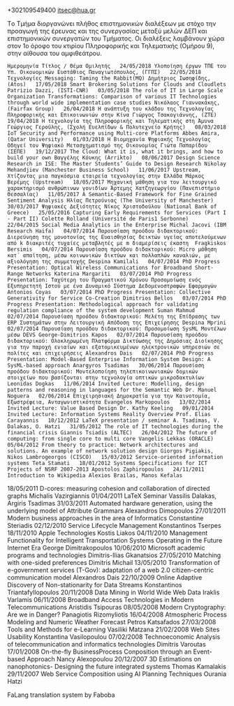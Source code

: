  
 
    
   
   
 
 
 
 
 
 
 
 
 




 

 
 
  
       
           
 
 

 +302109549400
 itsec@hua.gr         
 
 
 

     
 
 
  
 
  
  
  
 
Tο Τμήμα διοργανώνει πλήθος επιστημονικών διαλέξεων με στόχο την προαγωγή της έρευνας και της συνεργασίας μεταξύ μελών ΔΕΠ και επιστημονικών συνεργατών του Τμήματος. Οι διαλέξεις λαμβάνουν χώρα στον 1ο όροφο του κτιρίου Πληροφορικής και Τηλεματικής (Ομήρου 9), στην αίθουσα του αμφιθεάτρου.

    Ημερομηνία Τίτλος / Θέμα Ομιλητής   24/05/2018 Υλοποίηση έργων ΤΠΕ του Υπ. Οικονομικών Ευστάθιος Παναγιωτόπουλος, (ΓΓΠΣ)   22/05/2018 Τεχνολογίες Messaging: Taming the Rabbit(MQ) Δημήτριος Ιωσηφίδης, (Atos)   17/05/2018 Smart Brokering Solutions for Clouds and Cloudlets Patrizio Dazzi, (ISTI-CNR)   03/05/2018 The role of IT in Large Scale Organization Transformations: Comparison of various IT Technologies through world wide implementation case studies Νικόλαος Γιαννακάκης, (Fairfax Group)   26/04/2018 Η ανάπτυξη του κλάδου της Τεχνολογίας Πληροφορικής και Επικοινωνιών στην Κίνα Γιώργος Τσακογιάννης, (ZTE)   19/04/2018 H τεχνολογία της Πληροφορικής και Τηλεματικής στη Άμυνα Γεώργιος Γερούλης, (Σχολή Ευελπίδων & Πολυτεχνείο Κρήτης)   08/03/2018 IoT Security and Performance using Multi-core Platforms Abbes Amira, (Qatar University)   01/03/2018 Η Βιομηχανία Ψηφιακής Τεχνολογίας Οδηγεί τον Ψηφιακό Μετασχηματισμό της Οικονομίας Γιώτα Παπαρίδου (ΣΕΠΕ)   19/12/2017 The Cloud: What it is, what it brings, and how to build your own Βαγγέλης Κόυκης (Arrikto)   08/06/2017 Design Science Research in ISE: The Master Students’ Guide to Design Research Nikolay Mehandjiev (Manchester Business School)   11/06/2017 Upstream, Χτίζοντας μια παγκόσμια εταιρεία τεχνολογίας στην Ελλάδα Μάρκος Βερέμης (Upstream)   18/05/2017 Μηχανική μάθηση για τον λειτουργικό χαρακτηρισμό ανθρώπινων γονιδίων Άρτεμης Χατζηγεωργίου (Πανεπιστήμιο Θεσσαλίας)   11/05/2017 A Semantic-Based Framework for Fine Grained Sentiment Analysis Ηλίας Πετρούνιας (The University of Manchester)   30/03/2017 Ψηφιακές Δεξιότητες Νίκος Χριστοδούλου (National Bank of Greece)   25/05/2016 Capturing Early Requirements for Services (Part I - Part II) Colette Rolland (Université de Paris1 Sorbonne)   22/04/2015 Social Media Analytics in the Enterprise Michal Jacovi (IBM Research Haifa)   04/07/2014 Παρουσίαση προόδου διδακτορικού: Διερεύνηση της μονοτονίας της Ευαισθησίας δεικτών υγείας αποτελούμενων από k διακριτές τυχαίες μεταβλητές με m διαμερίσεις έκαστη  Fragkiskos Bersimis   04/07/2014 Παρουσίαση προόδου διδακτορικού: Micro μάθηση κατ΄ απαίτηση, μέσω κοινωνικών δικτύων και πολλαπλών καναλιών, με αξιολόγηση της συμμετοχής Despina Kamilali   04/07/2014 PhD Progress Presentation: Optical Wireless Communications for Broadband Short-Range Networks Katerina Margariti   03/07/2014 PhD Progress Presentation: Ταχύτερη του Πραγματικού Χρόνου Προσομοίωση ενός Εξυπηρετητή Ιστού με ένα Δυναμικό Σύστημα Δεδομενοστραφών Εφαρμογών Antonios Coyas   03/07/2014 PhD Progress Presentation: Collective Generativity for Service Co-Creation Dimitrios Bellos   03/07/2014 PhD Progress Presentation: Methodological approach for validating regulation compliance of the system development Suman Mahmud   02/07/2014 Παρουσίαση προόδου διδακτορικού: Μελέτη της Επίδρασης των ΕRP Συστημάτων στην Λειτουργική Απόδοση της Επιχείρησης Despina Mprini   02/07/2014 Παρουσίαση προόδου διδακτορικού: Προσομοίωση SysML Μοντέλων μέσω DEVS George-Dimitrios Kapos   02/07/2014 Παρουσίαση προόδου διδακτορικού: Ολοκληρωμένη Πλατφόρμα Δικτύωσης της Δημόσιας Διοίκησης για την παροχή ενιαίων και εξατομικευμένων ηλεκτρονικών υπηρεσιών σε πολίτες και επιχειρήσεις Alexandros Dais   02/07/2014 PhD Progress Presentation: Model-Based Enterprise Information System Design: A SysML-based approach Anargyros Tsadimas   30/06/2014 Παρουσίαση προόδου διδακτορικού: Μοντελοποίηση τηλεπικοινωνιακών δομικών στοιχείων που βασίζονται στην τεχνολογία οπτικών μικροδακτυλίων Leonidas Dogkas   11/06/2014 Invited Lecture: Modelling, design patterns and reasoning in languages for the Semantic Web Dr. Manuel Noguera   02/06/2014 Επιχειρησιακή Δημοκρατία για την Καινοτομία, Εξωστρέφεια, Ανταγωνιστικότητα Evangelos Markopoulos   13/02/2014 Invited Lecture: Value Based Design Dr. Kathy Keeling   09/01/2014 Invited Lecture: Information Systems Reality Overview Prof. Elias Carayannis   10/12/2012 LaTeX presentation / seminar A. Tsadimas, V. Dalakas, O. Hatzi   31/05/2012 The role of IT technologies during the financial crisis Giannis Tsiadis (ALTEC)   26/04/2012 The future of computing: from single core to multi core Vangelis Lekkas (ORACLE)   05/04/2012 From theory to practice: Network architectures and solutions. An example of network solution design Giorgos Pigiakis, Nikos Lambrogeorgos (CISCO)   15/03/2012 Service-oriented information systems Teta Stamati   18/01/2012 Systems Specifications for ICT Projects of NSRF 2007-2013 Apostolos Zaphiropoulos   24/11/2011 Introduction to Wikipedia Alexios Brailas, Manos Kefalas
   18/05/2011 D-cores: measuring cohesion and collaboration of directed graphs Michalis Vazirgiannis   01/04/2011 LaTeX Seminar Vassilis Dalakas, Argiris Tsadimas   31/03/2011 Automated hardware generation, using the underlying model of Attribute Grammars Alexandros Dimopoulos   27/01/2011 Modern business approaches in the area of Informatics Constantine Steriadis   02/12/2010 Service Lifecycle Management Konstantinos Tserpes   18/11/2010 Apple Technologies Kostis Liakos   04/11/2010 Management Functionality for Intelligent Transportation Systems Operating in the Future Internet Era George Dimitrakopoulos   10/06/2010 Microsoft academic programs and technologies Dimitris-Ilias Gkanatsios   27/05/2010 Matching with one-sided preferences Dimitris Michail   13/05/2010 Transformation of e-government services (T-Gov): adaptation of a web 2.0 citizen-centric communication model Alexandros Dais   22/10/2009 Online Adaptive Discovery of Non-stationarity for Data Streams Konstantinos Triantafyllopoulos   20/11/2008 Data Mining in World Wide Web Data Iraklis Varlamis   06/11/2008 Broadband Access Technologies in Modern Telecommunications Aristidis Tsipouras   08/05/2008 Modern Cryptography: Are we in Danger? Panagiotis Rizomyliotis   16/04/2008 Atmospheric Process Modeling and Numeric Weather Forecast Petros Katsafados   27/03/2008 Tools and Methods for e-Learning Vasiliki Matzana   21/02/2008 Web Sites Usability Konstantina Vasilopoulou   07/02/2008 Technoeconomic Analysis of telecommunication and informatics technologies Dimitris Varoutas   17/01/2008 On-the-fly BusinessProcess Conposition through an Event-based Approach Nancy Alexopoulou   20/12/2007 3D Estimations on nanophotonics- Designing the future integrated systems Thomas Kamalakis   29/11/2007 Web Service Composition using AI Planning Techniques
 Ourania Hatzi    
    
FaLang translation system by Faboba